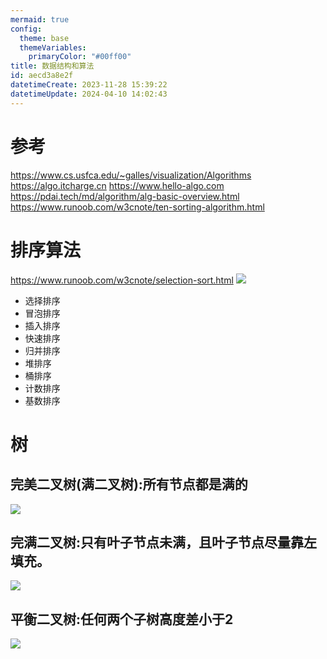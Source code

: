 ```yaml
---
mermaid: true
config:
  theme: base
  themeVariables:
    primaryColor: "#00ff00"
title: 数据结构和算法
id: aecd3a8e2f
datetimeCreate: 2023-11-28 15:39:22
datetimeUpdate: 2024-04-10 14:02:43
---
```

# 参考
https://www.cs.usfca.edu/~galles/visualization/Algorithms
https://algo.itcharge.cn
https://www.hello-algo.com
https://pdai.tech/md/algorithm/alg-basic-overview.html
https://www.runoob.com/w3cnote/ten-sorting-algorithm.html

# 排序算法
https://www.runoob.com/w3cnote/selection-sort.html
![](https://www.runoob.com/wp-content/uploads/2019/03/0B319B38-B70E-4118-B897-74EFA7E368F9.png)
- 选择排序
- 冒泡排序
- 插入排序
- 快速排序
- 归并排序
- 堆排序
- 桶排序
- 计数排序
- 基数排序

# 树

## 完美二叉树(满二叉树):所有节点都是满的
![](https://www.hello-algo.com/chapter_tree/binary_tree.assets/perfect_binary_tree.png)
## 完满二叉树:只有叶子节点未满，且叶子节点尽量靠左填充。
![](https://www.hello-algo.com/chapter_tree/binary_tree.assets/complete_binary_tree.png)
## 平衡二叉树:任何两个子树高度差小于2
![](https://www.hello-algo.com/chapter_tree/binary_tree.assets/balanced_binary_tree.png)

